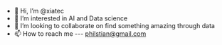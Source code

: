 - 👋 Hi, I’m @xiatec
- 👀 I’m interested in AI and Data science
- 💞️ I’m looking to collaborate on find something amazing through data
- 📫 How to reach me --- philstian@gmail.com

<!---
xiatec/xiatec is a ✨ special ✨ repository because its `README.md` (this file) appears on your GitHub profile.
You can click the Preview link to take a look at your changes.
--->
